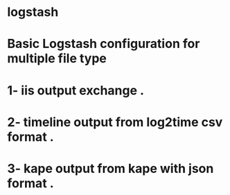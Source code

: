 # logstash
# Basic Logstash configuration for multiple file type  
# 1- iis output exchange .
# 2- timeline  output from log2time csv format .
# 3- kape output from kape with json format .
